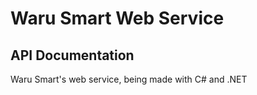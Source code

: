 ﻿# Waru Smart Web Service
## API Documentation

Waru Smart's web service, being made with C# and .NET